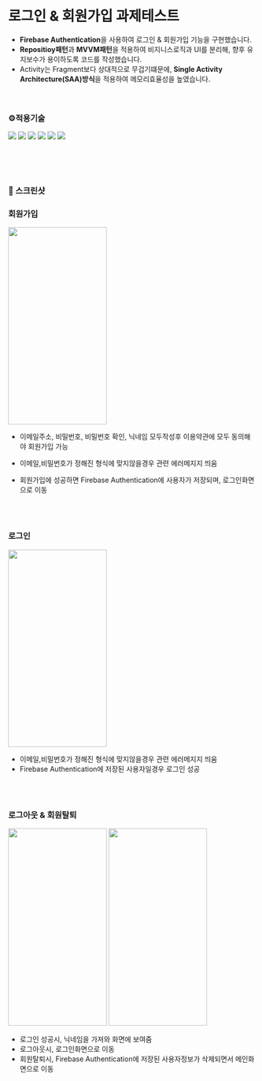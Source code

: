 # 로그인 & 회원가입 과제테스트
- **Firebase Authentication**을 사용하여 로그인 & 회원가입 기능을 구현했습니다.
- **Repositioy패턴**과 **MVVM패턴**을 적용하여 비지니스로직과 UI를 분리해, 향후 유지보수가 용이하도록 코드를 작성했습니다.
- Activity는 Fragment보다 상대적으로 무겁기떄문에, **Single Activity Architecture(SAA)방식**을 적용하여 메모리효율성을 높였습니다.
<br/><br/><br/>
### ⚙️적용기술
<div align=left>
<img src="https://img.shields.io/badge/Repository-83B81A?style=flat-square&logo=Repository&logoColor=white"/>
<img src="https://img.shields.io/badge/MVVM-83B81A?style=flat-square&logo=Repository&logoColor=white"/>
<img src="https://img.shields.io/badge/Flow-7F52FF?style=flat-square&logo=Repository&logoColor=white"/>
<img src="https://img.shields.io/badge/Coroutine-7F52FF?style=flat-square&logo=Repository&logoColor=white"/>
<img src="https://img.shields.io/badge/Hilt-FF5A5F?style=flat-square&logo=Repository&logoColor=white"/>
<img src="https://img.shields.io/badge/FirebaseAuthentication-FFA500?style=flat-square&logo=Repository&logoColor=white"/>
</div>


<br/><br/><br/>
### 📸 스크린샷


### 회원가입
<img src="https://github.com/user-attachments/assets/1b3009c7-0671-49c2-add0-50fdb6c411bd" width="200" height="400">

- 이메일주소, 비밀번호, 비밀번호 확인, 닉네임 모두작성후 이용약관에 모두 동의해야 회원가입 가능
- 이메일,비밀번호가 정해진 형식에 맞지않을경우 관련 에러메지지 띄움
- 회원가입에 성공하면 Firebase Authentication에 사용자가 저장되며, 로그인화면으로 이동

  <br/><br/>
### 로그인
<img src="https://github.com/user-attachments/assets/c72f7ce4-f4d4-4fd1-a921-3c0828908220" width="200" height="400">

- 이메일,비밀번호가 정해진 형식에 맞지않을경우 관련 에러메지지 띄움
- Firebase Authentication에 저장된 사용자일경우 로그인 성공
  
<br/><br/>
### 로그아웃 & 회원탈퇴
<p align="left">
  <img src="https://github.com/user-attachments/assets/907b043d-1fdc-4625-b76e-de49cb423c47" width="200" height="400" />
  <img src="https://github.com/user-attachments/assets/1008966d-1fba-42fb-b88e-d87d3edc961a" width="200" height="400" />
</p>

- 로그인 성공시, 닉네임을 가져와 화면에 보여줌
- 로그아웃시, 로그인화면으로 이동
- 회원탈퇴시, Firebase Authentication에 저장된 사용자정보가 삭제되면서 메인화면으로 이동
